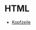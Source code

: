 # HTML

 - <a href="https://github.com/Coding-Schule/Website-Tutorials/blob/main/HTML/Kopfzeile.md">Kopfzeile</a>